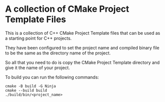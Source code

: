 # A collection of CMake Project Template Files
This is a collection of C++ CMake Project Template files that can be used as a starting point for C++ projects.

They have been configured to set the project name and compiled binary file to be the same as the directory name of the project.

So all that you need to do is copy the CMake Project Template directory and give it the name of your project.

To build you can run the following commands:
```
cmake -B build -G Ninja
cmake --build build
./build/bin/<project_name>
```

